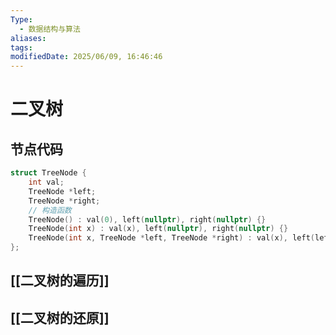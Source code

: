 ```yaml
---
Type:
  - 数据结构与算法
aliases: 
tags: 
modifiedDate: 2025/06/09, 16:46:46
---
```


# 二叉树

## 节点代码

```cpp
struct TreeNode {
    int val;
    TreeNode *left;
    TreeNode *right;
    // 构造函数
    TreeNode() : val(0), left(nullptr), right(nullptr) {}
    TreeNode(int x) : val(x), left(nullptr), right(nullptr) {}
    TreeNode(int x, TreeNode *left, TreeNode *right) : val(x), left(left), right(right) {}
};

```

## [[二叉树的遍历]]

## [[二叉树的还原]]
